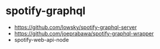 # spotify-graphql

* https://github.com/lowsky/spotify-graphql-server
* https://github.com/joeprabawa/spotify-graphql-wrapper
* spotify-web-api-node
